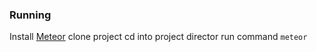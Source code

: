### Running

Install [Meteor](https://www.meteor.com/)
clone project
cd into project director
run command `meteor`
